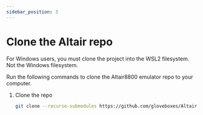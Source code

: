 ```yaml
---
sidebar_position: 3
---
```


# Clone the Altair repo

For Windows users, you must clone the project into the WSL2 filesystem. Not the Windows filesystem.

Run the following commands to clone the Altair8800 emulator repo to your computer.

1. Clone the repo

    ```bash
    git clone --recurse-submodules https://github.com/gloveboxes/Altairdocker.git
    ```

